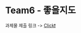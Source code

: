 # Team6 - 좋을지도

과제물 제출 링크 -> [Click❗️](https://sulfuric-alphabet-33a.notion.site/6-e23881c0a70d4e9fb3ecd047e78307ce)
